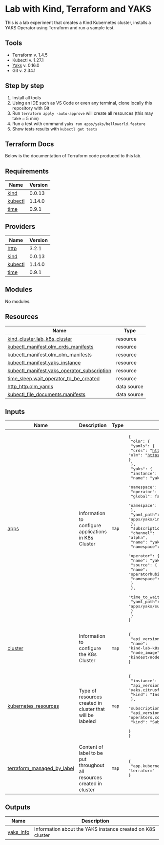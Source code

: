 # Lab with Kind, Terraform and YAKS
This is a lab experiment that creates a Kind Kubernetes cluster, installs a YAKS Operator using Terraform and run a sample test.
## Tools 
- Terraform v. 1.4.5
- Kubectl v. 1.27.1
- [Yaks](https://citrusframework.org/yaks/) v. 0.16.0
- Git v. 2.34.1
## Step by step
1. Install all tools
2. Using an IDE such as VS Code or even any terminal, clone locally this repository with Git
3. Run `terraform apply -auto-approve` will create all resources (this may take ~ 5 min)
4. Run a test with command `yaks run apps/yaks/helloworld.feature`
5. Show tests results with `kubectl get tests`
## Terraform Docs
Below is the documentation of Terraform code produced to this lab.
<!-- BEGIN_TF_DOCS -->
## Requirements

| Name | Version |
|------|---------|
| <a name="requirement_kind"></a> [kind](#requirement\_kind) | 0.0.13 |
| <a name="requirement_kubectl"></a> [kubectl](#requirement\_kubectl) | 1.14.0 |
| <a name="requirement_time"></a> [time](#requirement\_time) | 0.9.1 |

## Providers

| Name | Version |
|------|---------|
| <a name="provider_http"></a> [http](#provider\_http) | 3.2.1 |
| <a name="provider_kind"></a> [kind](#provider\_kind) | 0.0.13 |
| <a name="provider_kubectl"></a> [kubectl](#provider\_kubectl) | 1.14.0 |
| <a name="provider_time"></a> [time](#provider\_time) | 0.9.1 |

## Modules

No modules.

## Resources

| Name | Type |
|------|------|
| [kind_cluster.lab_k8s_cluster](https://registry.terraform.io/providers/tehcyx/kind/0.0.13/docs/resources/cluster) | resource |
| [kubectl_manifest.olm_crds_manifests](https://registry.terraform.io/providers/gavinbunney/kubectl/1.14.0/docs/resources/manifest) | resource |
| [kubectl_manifest.olm_olm_manifests](https://registry.terraform.io/providers/gavinbunney/kubectl/1.14.0/docs/resources/manifest) | resource |
| [kubectl_manifest.yaks_instance](https://registry.terraform.io/providers/gavinbunney/kubectl/1.14.0/docs/resources/manifest) | resource |
| [kubectl_manifest.yaks_operator_subscription](https://registry.terraform.io/providers/gavinbunney/kubectl/1.14.0/docs/resources/manifest) | resource |
| [time_sleep.wait_operator_to_be_created](https://registry.terraform.io/providers/hashicorp/time/0.9.1/docs/resources/sleep) | resource |
| [http_http.olm_yamls](https://registry.terraform.io/providers/hashicorp/http/latest/docs/data-sources/http) | data source |
| [kubectl_file_documents.manifests](https://registry.terraform.io/providers/gavinbunney/kubectl/1.14.0/docs/data-sources/file_documents) | data source |

## Inputs

| Name | Description | Type | Default | Required |
|------|-------------|------|---------|:--------:|
| <a name="input_apps"></a> [apps](#input\_apps) | Information to configure applications in K8s Cluster | `map` | <pre>{<br>  "olm": {<br>    "yamls": {<br>      "crds": "https://raw.githubusercontent.com/operator-framework/operator-lifecycle-manager/master/deploy/upstream/quickstart/crds.yaml",<br>      "olm": "https://raw.githubusercontent.com/operator-framework/operator-lifecycle-manager/master/deploy/upstream/quickstart/olm.yaml"<br>    }<br>  },<br>  "yaks": {<br>    "instance": {<br>      "name": "yaks",<br>      "namespace": "operators",<br>      "operator": {<br>        "global": false,<br>        "namespace": "operators"<br>      },<br>      "yaml_path": "apps/yaks/instance.yaml"<br>    },<br>    "subscription": {<br>      "channel": "alpha",<br>      "name": "yaks-poc",<br>      "namespace": "operators",<br>      "operator": {<br>        "name": "yaks",<br>        "source": {<br>          "name": "operatorhubio-catalog",<br>          "namespace": "olm"<br>        }<br>      },<br>      "time_to_wait": "90s",<br>      "yaml_path": "apps/yaks/subscription.yaml"<br>    }<br>  }<br>}</pre> | no |
| <a name="input_cluster"></a> [cluster](#input\_cluster) | Information to configure the K8s Cluster | `map` | <pre>{<br>  "api_version": "kind.x-k8s.io/v1alpha4",<br>  "name": "kind-lab-k8s-cluster",<br>  "node_image": "kindest/node:v1.24.0"<br>}</pre> | no |
| <a name="input_kubernetes_resources"></a> [kubernetes\_resources](#input\_kubernetes\_resources) | Type of resources created in cluster that will be labeled | `map` | <pre>{<br>  "instance": {<br>    "api_version": "yaks.citrusframework.org/v1alpha1",<br>    "kind": "Instance"<br>  },<br>  "subscription": {<br>    "api_version": "operators.coreos.com/v1alpha1",<br>    "kind": "Subscription"<br>  }<br>}</pre> | no |
| <a name="input_terraform_managed_by_label"></a> [terraform\_managed\_by\_label](#input\_terraform\_managed\_by\_label) | Content of label to be put throughout all resources created in cluster | `map` | <pre>{<br>  "app.kubernetes.io/managed-by": "terraform"<br>}</pre> | no |

## Outputs

| Name | Description |
|------|-------------|
| <a name="output_yaks_info"></a> [yaks\_info](#output\_yaks\_info) | Information about the YAKS instance created on K8S cluster |
<!-- END_TF_DOCS -->